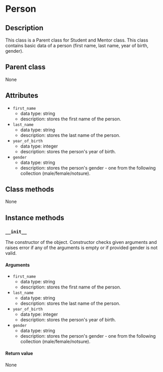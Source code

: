 # Person


## Description
This class is a Parent class for Student and Mentor class. This class contains basic data of a person (first name, last name, year of birth, gender). 

## Parent class
None

## Attributes

* ```first_name```
  * data type: string
  * description: stores the first name of the person.
* ```last_name```
  * data type: string
  * description: stores the last name of the person.
* ```year_of_birth```
   * data type: integer
   * description: stores the person's year of birth.
* ```gender```
  * data type: string
  * description: stores the person's gender - one from the following collection (male/female/notsure).

## Class methods

None


## Instance methods

### ```__init__```
The constructor of the object. Constructor checks given arguments and raises error if any of the arguments is empty or if provided gender is not valid. 

#### Arguments

* ```first_name```
  * data type: string
  * description: stores the first name of the person.
* ```last_name```
  * data type: string
  * description: stores the last name of the person.
* ```year_of_birth```
   * data type: integer
   * description: stores the person's year of birth.
* ```gender```
  * data type: string
  * description: stores the person's gender - one from the following collection (male/female/notsure).

#### Return value
None


